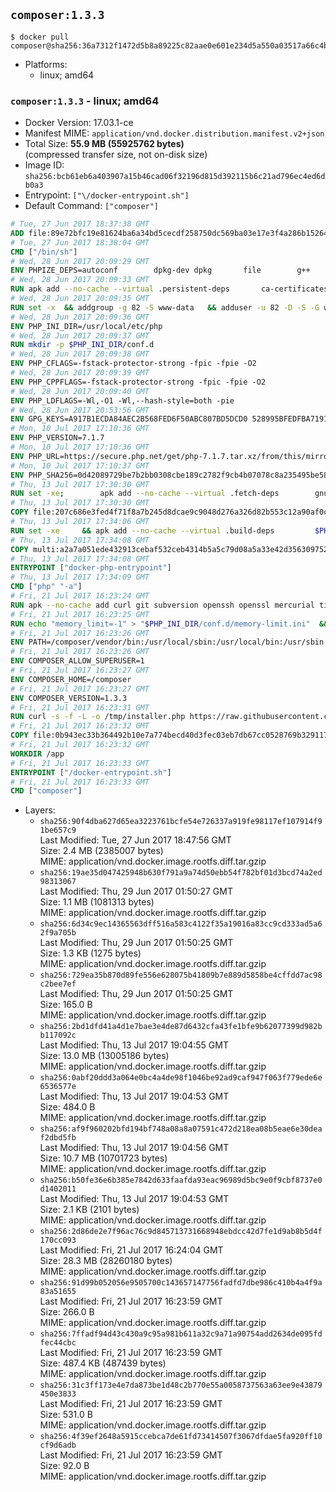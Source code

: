 ## `composer:1.3.3`

```console
$ docker pull composer@sha256:36a7312f1472d5b8a89225c82aae0e601e234d5a550a03517a66c4baa7c9eee1
```

-	Platforms:
	-	linux; amd64

### `composer:1.3.3` - linux; amd64

-	Docker Version: 17.03.1-ce
-	Manifest MIME: `application/vnd.docker.distribution.manifest.v2+json`
-	Total Size: **55.9 MB (55925762 bytes)**  
	(compressed transfer size, not on-disk size)
-	Image ID: `sha256:bcb61eb6a403907a15b46cad06f32196d815d392115b6c21ad796ec4ed6db0a3`
-	Entrypoint: `["\/docker-entrypoint.sh"]`
-	Default Command: `["composer"]`

```dockerfile
# Tue, 27 Jun 2017 18:37:38 GMT
ADD file:89e72bfc19e81624ba6a34bd5cecdf258750dc569ba03e17e3f4a286b1526461 in / 
# Tue, 27 Jun 2017 18:38:04 GMT
CMD ["/bin/sh"]
# Wed, 28 Jun 2017 20:09:29 GMT
ENV PHPIZE_DEPS=autoconf 		dpkg-dev dpkg 		file 		g++ 		gcc 		libc-dev 		make 		pcre-dev 		pkgconf 		re2c
# Wed, 28 Jun 2017 20:09:33 GMT
RUN apk add --no-cache --virtual .persistent-deps 		ca-certificates 		curl 		tar 		xz
# Wed, 28 Jun 2017 20:09:35 GMT
RUN set -x 	&& addgroup -g 82 -S www-data 	&& adduser -u 82 -D -S -G www-data www-data
# Wed, 28 Jun 2017 20:09:36 GMT
ENV PHP_INI_DIR=/usr/local/etc/php
# Wed, 28 Jun 2017 20:09:37 GMT
RUN mkdir -p $PHP_INI_DIR/conf.d
# Wed, 28 Jun 2017 20:09:38 GMT
ENV PHP_CFLAGS=-fstack-protector-strong -fpic -fpie -O2
# Wed, 28 Jun 2017 20:09:39 GMT
ENV PHP_CPPFLAGS=-fstack-protector-strong -fpic -fpie -O2
# Wed, 28 Jun 2017 20:09:40 GMT
ENV PHP_LDFLAGS=-Wl,-O1 -Wl,--hash-style=both -pie
# Wed, 28 Jun 2017 20:53:56 GMT
ENV GPG_KEYS=A917B1ECDA84AEC2B568FED6F50ABC807BD5DCD0 528995BFEDFBA7191D46839EF9BA0ADA31CBD89E
# Mon, 10 Jul 2017 17:10:36 GMT
ENV PHP_VERSION=7.1.7
# Mon, 10 Jul 2017 17:10:36 GMT
ENV PHP_URL=https://secure.php.net/get/php-7.1.7.tar.xz/from/this/mirror PHP_ASC_URL=https://secure.php.net/get/php-7.1.7.tar.xz.asc/from/this/mirror
# Mon, 10 Jul 2017 17:10:37 GMT
ENV PHP_SHA256=0d42089729be7b2bb0308cbe189c2782f9cb4b07078c8a235495be5874fff729 PHP_MD5=
# Thu, 13 Jul 2017 17:30:30 GMT
RUN set -xe; 		apk add --no-cache --virtual .fetch-deps 		gnupg 		openssl 	; 		mkdir -p /usr/src; 	cd /usr/src; 		wget -O php.tar.xz "$PHP_URL"; 		if [ -n "$PHP_SHA256" ]; then 		echo "$PHP_SHA256 *php.tar.xz" | sha256sum -c -; 	fi; 	if [ -n "$PHP_MD5" ]; then 		echo "$PHP_MD5 *php.tar.xz" | md5sum -c -; 	fi; 		if [ -n "$PHP_ASC_URL" ]; then 		wget -O php.tar.xz.asc "$PHP_ASC_URL"; 		export GNUPGHOME="$(mktemp -d)"; 		for key in $GPG_KEYS; do 			gpg --keyserver ha.pool.sks-keyservers.net --recv-keys "$key"; 		done; 		gpg --batch --verify php.tar.xz.asc php.tar.xz; 		rm -rf "$GNUPGHOME"; 	fi; 		apk del .fetch-deps
# Thu, 13 Jul 2017 17:30:30 GMT
COPY file:207c686e3fed4f71f8a7b245d8dcae9c9048d276a326d82b553c12a90af0c0ca in /usr/local/bin/ 
# Thu, 13 Jul 2017 17:34:06 GMT
RUN set -xe 	&& apk add --no-cache --virtual .build-deps 		$PHPIZE_DEPS 		coreutils 		curl-dev 		libedit-dev 		libxml2-dev 		openssl-dev 		sqlite-dev 		&& export CFLAGS="$PHP_CFLAGS" 		CPPFLAGS="$PHP_CPPFLAGS" 		LDFLAGS="$PHP_LDFLAGS" 	&& docker-php-source extract 	&& cd /usr/src/php 	&& gnuArch="$(dpkg-architecture --query DEB_BUILD_GNU_TYPE)" 	&& ./configure 		--build="$gnuArch" 		--with-config-file-path="$PHP_INI_DIR" 		--with-config-file-scan-dir="$PHP_INI_DIR/conf.d" 				--disable-cgi 				--enable-ftp 		--enable-mbstring 		--enable-mysqlnd 				--with-curl 		--with-libedit 		--with-openssl 		--with-zlib 				--with-pcre-regex=/usr 				$PHP_EXTRA_CONFIGURE_ARGS 	&& make -j "$(nproc)" 	&& make install 	&& { find /usr/local/bin /usr/local/sbin -type f -perm +0111 -exec strip --strip-all '{}' + || true; } 	&& make clean 	&& cd / 	&& docker-php-source delete 		&& runDeps="$( 		scanelf --needed --nobanner --recursive /usr/local 			| awk '{ gsub(/,/, "\nso:", $2); print "so:" $2 }' 			| sort -u 			| xargs -r apk info --installed 			| sort -u 	)" 	&& apk add --no-cache --virtual .php-rundeps $runDeps 		&& apk del .build-deps 		&& pecl update-channels 	&& rm -rf /tmp/pear ~/.pearrc
# Thu, 13 Jul 2017 17:34:08 GMT
COPY multi:a2a7a051ede432913cebaf532ceb4314b5a5c79d08a5a33e42d3563097520588 in /usr/local/bin/ 
# Thu, 13 Jul 2017 17:34:08 GMT
ENTRYPOINT ["docker-php-entrypoint"]
# Thu, 13 Jul 2017 17:34:09 GMT
CMD ["php" "-a"]
# Fri, 21 Jul 2017 16:23:24 GMT
RUN apk --no-cache add curl git subversion openssh openssl mercurial tini bash
# Fri, 21 Jul 2017 16:23:25 GMT
RUN echo "memory_limit=-1" > "$PHP_INI_DIR/conf.d/memory-limit.ini"  && echo "date.timezone=${PHP_TIMEZONE:-UTC}" > "$PHP_INI_DIR/conf.d/date_timezone.ini"
# Fri, 21 Jul 2017 16:23:26 GMT
ENV PATH=/composer/vendor/bin:/usr/local/sbin:/usr/local/bin:/usr/sbin:/usr/bin:/sbin:/bin
# Fri, 21 Jul 2017 16:23:26 GMT
ENV COMPOSER_ALLOW_SUPERUSER=1
# Fri, 21 Jul 2017 16:23:27 GMT
ENV COMPOSER_HOME=/composer
# Fri, 21 Jul 2017 16:23:27 GMT
ENV COMPOSER_VERSION=1.3.3
# Fri, 21 Jul 2017 16:23:31 GMT
RUN curl -s -f -L -o /tmp/installer.php https://raw.githubusercontent.com/composer/getcomposer.org/da290238de6d63faace0343efbdd5aa9354332c5/web/installer  && php -r "     \$signature = '669656bab3166a7aff8a7506b8cb2d1c292f042046c5a994c43155c0be6190fa0355160742ab2e1c88d40d5be660b410';     \$hash = hash('SHA384', file_get_contents('/tmp/installer.php'));     if (!hash_equals(\$signature, \$hash)) {         unlink('/tmp/installer.php');         echo 'Integrity check failed, installer is either corrupt or worse.' . PHP_EOL;         exit(1);     }"  && php /tmp/installer.php --no-ansi --install-dir=/usr/bin --filename=composer --version=${COMPOSER_VERSION}  && rm /tmp/installer.php  && composer --ansi --version --no-interaction
# Fri, 21 Jul 2017 16:23:32 GMT
COPY file:0b943ec33b364492b10e7a774becd40d3fec03eb7db67cc0528769b329117e32 in /docker-entrypoint.sh 
# Fri, 21 Jul 2017 16:23:32 GMT
WORKDIR /app
# Fri, 21 Jul 2017 16:23:33 GMT
ENTRYPOINT ["/docker-entrypoint.sh"]
# Fri, 21 Jul 2017 16:23:33 GMT
CMD ["composer"]
```

-	Layers:
	-	`sha256:90f4dba627d65ea3223761bcfe54e726337a919fe98117ef107914f91be657c9`  
		Last Modified: Tue, 27 Jun 2017 18:47:56 GMT  
		Size: 2.4 MB (2385007 bytes)  
		MIME: application/vnd.docker.image.rootfs.diff.tar.gzip
	-	`sha256:19ae35d047425948b630f791a9a74d50ebb54f782bf01d3bcd74a2ed98313067`  
		Last Modified: Thu, 29 Jun 2017 01:50:27 GMT  
		Size: 1.1 MB (1081313 bytes)  
		MIME: application/vnd.docker.image.rootfs.diff.tar.gzip
	-	`sha256:6d34c9ec14365563dff516a583c4122f35a19016a83cc9cd333ad5a62f9a705b`  
		Last Modified: Thu, 29 Jun 2017 01:50:25 GMT  
		Size: 1.3 KB (1275 bytes)  
		MIME: application/vnd.docker.image.rootfs.diff.tar.gzip
	-	`sha256:729ea35b870d89fe556e628075b41809b7e889d5858be4cffdd7ac98c2bee7ef`  
		Last Modified: Thu, 29 Jun 2017 01:50:25 GMT  
		Size: 165.0 B  
		MIME: application/vnd.docker.image.rootfs.diff.tar.gzip
	-	`sha256:2bd1dfd41a4d1e7bae3e4de87d6432cfa43fe1bfe9b62077399d982bb117092c`  
		Last Modified: Thu, 13 Jul 2017 19:04:55 GMT  
		Size: 13.0 MB (13005186 bytes)  
		MIME: application/vnd.docker.image.rootfs.diff.tar.gzip
	-	`sha256:0abf20ddd3a064e0bc4a4de98f1046be92ad9caf947f063f779ede6e6536577e`  
		Last Modified: Thu, 13 Jul 2017 19:04:53 GMT  
		Size: 484.0 B  
		MIME: application/vnd.docker.image.rootfs.diff.tar.gzip
	-	`sha256:af9f960202bfd194bf748a08a8a07591c472d218ea08b5eae6e30deaf2dbd5fb`  
		Last Modified: Thu, 13 Jul 2017 19:04:56 GMT  
		Size: 10.7 MB (10701723 bytes)  
		MIME: application/vnd.docker.image.rootfs.diff.tar.gzip
	-	`sha256:b50fe36e6b385e7842d633faafda93eac96989d5bc9e0f9cbf8737e0d1402011`  
		Last Modified: Thu, 13 Jul 2017 19:04:53 GMT  
		Size: 2.1 KB (2101 bytes)  
		MIME: application/vnd.docker.image.rootfs.diff.tar.gzip
	-	`sha256:2d86de2e7f96ac76c9d845713731668948ebdcc42d7fe1d9ab8b5d4f170cc093`  
		Last Modified: Fri, 21 Jul 2017 16:24:04 GMT  
		Size: 28.3 MB (28260180 bytes)  
		MIME: application/vnd.docker.image.rootfs.diff.tar.gzip
	-	`sha256:91d99b052056e9505700c143657147756fadfd7dbe986c410b4a4f9a83a51655`  
		Last Modified: Fri, 21 Jul 2017 16:23:59 GMT  
		Size: 266.0 B  
		MIME: application/vnd.docker.image.rootfs.diff.tar.gzip
	-	`sha256:7ffadf94d43c430a9c95a981b611a32c9a71a90754add2634de095fdfec44cbc`  
		Last Modified: Fri, 21 Jul 2017 16:23:59 GMT  
		Size: 487.4 KB (487439 bytes)  
		MIME: application/vnd.docker.image.rootfs.diff.tar.gzip
	-	`sha256:31c3ff173e4e7da873be1d48c2b770e55a0058737563a63ee9e43879450e3833`  
		Last Modified: Fri, 21 Jul 2017 16:23:59 GMT  
		Size: 531.0 B  
		MIME: application/vnd.docker.image.rootfs.diff.tar.gzip
	-	`sha256:4f39ef2648a5915ccebca7de61fd73414507f3067dfdae5fa920ff10cf9d6adb`  
		Last Modified: Fri, 21 Jul 2017 16:23:59 GMT  
		Size: 92.0 B  
		MIME: application/vnd.docker.image.rootfs.diff.tar.gzip
